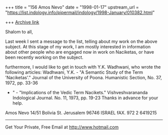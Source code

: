 +++
title = "156 Amos Nevo"
date = "1998-01-17"
upstream_url = "https://list.indology.info/pipermail/indology/1998-January/010382.html"

+++
[Archive link](https://list.indology.info/pipermail/indology/1998-January/010382.html)

Shalom to all,

Last week I sent a message to the list, telling about my work on the
above subject.
At this stage of my work, I am mostly interested in information about
other people who are engaged now in work on Naciketas, or have been
recently working on the subject.

furthermore, I would like to get in touch with Y.K. Wadhwani, who wrote
the following articles:
Wadhwani, Y.K. - "A Semantic Study of the Term 'Naciketas'."
        Journal of the University of Poona.
        Humanistic Section, No. 37, 1972, pp. 33-36
   -  "  -  "Implications of the Vedic Term Nacikets."
        Vishveshvarananda Indological Journal. No. 11, 1973,
        pp. 19-23
Thanks in advance for your help.


Amos Nevo
14/51 Bolivia St. Jerusalem
96746
ISRAEL
fAX. 972 2 6419215


______________________________________________________
Get Your Private, Free Email at http://www.hotmail.com



